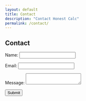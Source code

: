```yaml
---
layout: default
title: Contact
description: "Contact Honest Calc"
permalink: /contact/
---
```


## Contact

<form action="https://formspree.io/jeromew@berkeley.edu" method="POST">
    <p>Name: <input type="text" name="fullname" /></p>
    <p>Email: <input type="email" name="email" /></p>
    <p>Message: <textarea name="message"></textarea></p>
    <button type="submit" class="btn">Submit</button>
</form>